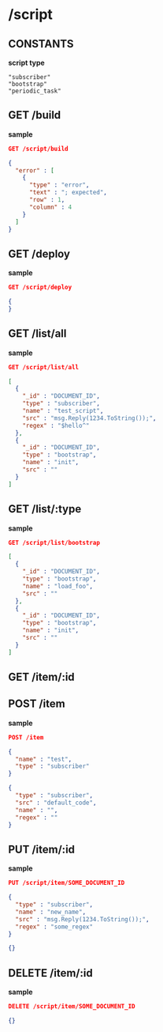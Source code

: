 /script
====

CONSTANTS
----
__script type__
```
"subscriber"
"bootstrap"
"periodic_task"
```

GET /build
----
__sample__
```json
GET /script/build
```
```json
{
  "error" : [
    {
      "type" : "error",
      "text" : "; expected",
      "row" : 1,
      "column" : 4
    }
  ]
}
```

GET /deploy
----
__sample__
```json
GET /script/deploy
```
```json
{
}
```

GET /list/all
----
__sample__
```json
GET /script/list/all
```
```json
[
  {
    "_id" : "DOCUMENT_ID",
    "type" : "subscriber",
    "name" : "test_script",
    "src" : "msg.Reply(1234.ToString());",
    "regex" : "$hello^"
  },
  {
    "_id" : "DOCUMENT_ID",
    "type" : "bootstrap",
    "name" : "init",
    "src" : ""
  }
]
```

GET /list/:type
----
__sample__
```json
GET /script/list/bootstrap
```
```json
[
  {
    "_id" : "DOCUMENT_ID",
    "type" : "bootstrap",
    "name" : "load_foo",
    "src" : ""
  },
  {
    "_id" : "DOCUMENT_ID",
    "type" : "bootstrap",
    "name" : "init",
    "src" : ""
  }
]
```

GET /item/:id
----

POST /item
----
__sample__
```json
POST /item

{
  "name" : "test",
  "type" : "subscriber"
}
```
```json
{
  "type" : "subscriber",
  "src" : "default_code",
  "name" : "",
  "regex" : ""
}
```

PUT /item/:id
----
__sample__
```json
PUT /script/item/SOME_DOCUMENT_ID

{
  "type" : "subscriber",
  "name" : "new_name",
  "src" : "msg.Reply(1234.ToString());",
  "regex" : "some_regex"
}
```
```json
{}
```

DELETE /item/:id
----
__sample__
```json
DELETE /script/item/SOME_DOCUMENT_ID
```
```json
{}
```
